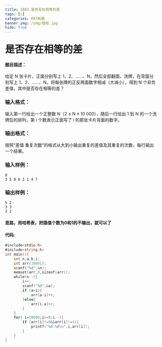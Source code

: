 ```yaml
---
title: 1083 是否存在相等的差
tags: [c]
categories: PAT刷题
banner_img: /img/壁纸.jpg
hide: true
---
```


### <font size=6px>是否存在相等的差</font>

#### 题目描述：

给定 N 张卡片，正面分别写上 1、2、……、N，然后全部翻面，洗牌，在背面分别写上 1、2、……、N。将每张牌的正反两面数字相减（大减小），得到 N 个非负差值，其中是否存在相等的差？

### 输入格式：

输入第一行给出一个正整数 N（2 ≤ N ≤ 10 000），随后一行给出 1 到 N 的一个洗牌后的排列，第 i 个数表示正面写了 i 的那张卡片背面的数字。

### 输出格式：

按照“差值 重复次数”的格式从大到小输出重复的差值及其重复的次数，每行输出一个结果。

### 输入样例：

```in
8
3 5 8 6 2 1 4 7
```

### 输出样例：

```out
5 2
3 3
2 2
```

#### 思路，用哈希表，把插值个数为0和1的不输出，就可以了

#### 代码:

```go
#include<stdio.h>
#include<string.h>
int main(){
	int n,a,b,i;
	int arr[10001];
	scanf("%d",&n);
	memset(arr,0,sizeof(arr));
	while(n--){
		i++;
		scanf("%d",&a);
		if (a>i){
			arr[a-i]++;
		}else{
			arr[i-a]++;
		}
	}
	for( i=10000;i>=0;i--){
		if (arr[i]!=0&&arr[i]!=1){
			printf("%d %d\n",i,arr[i]);
		}
	}	
}
```

